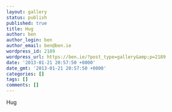 ```yaml
---
layout: gallery
status: publish
published: true
title: Hug
author: ben
author_login: ben
author_email: ben@ben.ie
wordpress_id: 2189
wordpress_url: https://ben.ie/?post_type=gallery&amp;p=2189
date: '2013-01-21 20:57:50 +0000'
date_gmt: '2013-01-21 20:57:50 +0000'
categories: []
tags: []
comments: []
---
```

<p>Hug</p>
